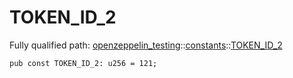 # TOKEN_ID_2

Fully qualified path: [openzeppelin_testing](./openzeppelin_testing.md)::[constants](./openzeppelin_testing-constants.md)::[TOKEN_ID_2](./openzeppelin_testing-constants-TOKEN_ID_2.md)

<pre><code class="language-cairo">pub const TOKEN_ID_2: u256 = 121;</code></pre>

